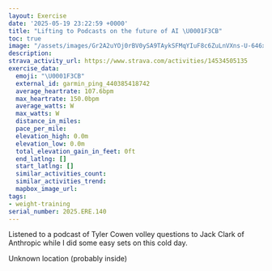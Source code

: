```yaml
---
layout: Exercise
date: '2025-05-19 23:22:59 +0000'
title: "Lifting to Podcasts on the future of AI \U0001F3CB️"
toc: true
image: "/assets/images/Gr2A2uYOj0rBV0ySA9TAykSFMqYIuF8c6ZuLnVXns-U-646x2048.jpg.jpeg"
description:
strava_activity_url: https://www.strava.com/activities/14534505135
exercise_data:
  emoji: "\U0001F3CB️"
  external_id: garmin_ping_440385418742
  average_heartrate: 107.6bpm
  max_heartrate: 150.0bpm
  average_watts: W
  max_watts: W
  distance_in_miles:
  pace_per_mile:
  elevation_high: 0.0m
  elevation_low: 0.0m
  total_elevation_gain_in_feet: 0ft
  end_latlng: []
  start_latlng: []
  similar_activities_count:
  similar_activities_trend:
  mapbox_image_url:
tags:
- weight-training
serial_number: 2025.ERE.140
---
```

Listened to a podcast of Tyler Cowen volley questions to Jack Clark of Anthropic while I did some easy sets on this cold day.

Unknown location (probably inside)
